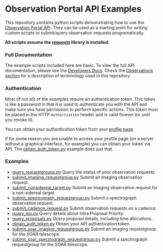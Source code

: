# Observation Portal API Examples

This repository contains python scripts demonstrating how to use the [Observation Portal API](https://observe.lco.global/api/).
They can be used as a starting point for writing custom scripts to submit/query observation requests programatically.

**All scripts assume the [requests](http://docs.python-requests.org/en/master/) library is installed.**

### Full Documentation

The example scripts included here are basic. To view the full API documentation, please see the
[Developers Docs](https://developers.lco.global). Check the [Observations section](https://developers.lco.global/#observations) 
for a description of terminology used in this repository.

### Authentication

Most (if not all) of the examples require an authentication token. This token is like a password in that
it is used to authenticate you with the API and make sure you have permission to perform specific actions.
This token must be placed in the HTTP `Authorization` header and is valid forever (or until you revoke it).

You can obtain your authentication token from your [profile page](https://observe.lco.global/accounts/profile/).

If for some reason you are unable to access your profile page (on a server without a graphical interface, for example)
you can obtain your token via API. The [obtain_auth_token.py](obtain_auth_token.py) example does just that.

### Examples

* [query_requestgroups.py](query_requestgroups.py) Query the status of your observation requests.
* [submit_imaging_requestgroup.py](submit_imaging_requestgroup.py) Submit an imaging observation request.
* [submit_nonsidereal_target.py](submit_nonsidereal_target.py) Submit an imaging observation request for a non-sidereal target.
* [submit_spectrograph_requestgroup.py](submit_spectrograph_requestgroup.py) Submit a spectrograph observation request.
* [submit_cadence_request.py](submit_cadence_request.py) Submit observation requests on a cadence.
* [query_ipp.py](query_ipp.py) Query details about Intra Proposal Priority.
* [query_proposals.py](query_proposals.py) Query proposal details, including time allocations.
* [obtain_auth_token.py](obtain_auth_token.py) Obtain your API authentication token.
* [submit_soar_imaging_requestgroup.py](submit_soar_imaging_requestgroup.py) Submit an imaging requestgroup for the SOAR telescope.
* [submit_soar_spectrograph_requestgroup.py](submit_soar_spectrograph_requestgroup.py) Submit a spectrograph requestgroup for the SOAR telescope.
